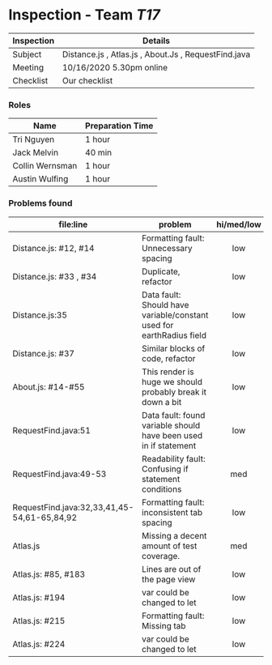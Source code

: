 # Inspection - Team *T17* 
 
| Inspection | Details |
| ----- | ----- |
| Subject | Distance.js , Atlas.js , About.Js , RequestFind.java|
| Meeting | 10/16/2020 5.30pm online|
| Checklist | Our checklist |

### Roles

| Name | Preparation Time |
| ---- | ---- |
| Tri Nguyen | 1 hour |
| Jack Melvin | 40 min |
| Collin Wernsman | 1 hour |
| Austin Wulfing | 1 hour |

### Problems found

| file:line | problem | hi/med/low | who found | github#  |
| --- | --- | :---: | :---: | --- |
| Distance.js: #12, #14 | Formatting fault: Unnecessary spacing | low | melvin42 | #211 |
| Distance.js: #33 , #34 | Duplicate, refactor | low | CodeCliamte/Tri | #194 |
| Distance.js:35 | Data fault: Should have variable/constant used for earthRadius field | low | Collin Wernsman | #205 |
| Distance.js: #37 | Similar blocks of code, refactor| low | CodeClimate/tri | #195 |
| About.js: #14-#55| This render is huge we should probably break it down a bit | low | Tri| #196 |
| RequestFind.java:51 | Data fault: found variable should have been used in if statement | low | Collin Wernsman | #206 |
| RequestFind.java:49-53 | Readability fault: Confusing if statement conditions | med | Collin Wernsman | #207 |
| RequestFind.java:32,33,41,45-54,61-65,84,92 | Formatting fault: inconsistent tab spacing | low | Collin Wernsman | #208 |
| Atlas.js | Missing a decent amount of test coverage. | med | CodeClimate/Tri | #197 |
| Atlas.js: #85, #183 | Lines are out of the page view | low | wulfing | #201 |
| Atlas.js: #194 | var could be changed to let | low | wulfing | #200 |
| Atlas.js: #215 | Formatting fault: Missing tab | low | melvin42 | #212 |
| Atlas.js: #224 | var could be changed to let | low | melvin42 | #213 |
